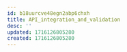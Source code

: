 ```yaml
---
id: b18uurcve48egn2abp6chxh
title: API_integration_and_validation
desc: ''
updated: 1716126805280
created: 1716126805280
---
```

